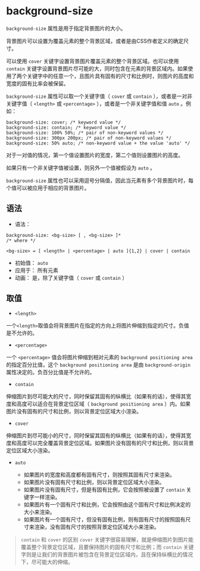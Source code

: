 # background-size

`background-size` 属性是用于指定背景图片的大小。

背景图片可以设置为覆盖元素的整个背景区域，或者是由CSS作者定义的确定尺寸。

可以使用 `cover` 关键字设置背景图片覆盖元素的整个背景区域。也可以使用 `contain` 关键字设置背景图片尽可能的大，同时包含在元素的背景区域内。如果使用了两个关键字中的任意一个，且图片具有固有的尺寸和比例时，则图片的高度和宽度的固有比率会被保留。

`background-size` 属性可以取一个关键字值（ `cover` 或 `contain` ），或者是一对非关键字值（ `<length>` 或 `<percentage>` ），或者是一个非关键字值和值 `auto` 。例如：

```
background-size: cover; /* keyword value */
background-size: contain; /* keyword value */
background-size: 100% 50%; /* pair of non-keyword values */
background-size: 300px 200px; /* pair of non-keyword values */
background-size: 50% auto; /* non-keyword value + the value 'auto' */
```

对于一对值的情况，第一个值设置图片的宽度，第二个值则设置图片的高度。

如果只有一个非关键字值被设置，则另外一个值被假设为 `auto` 。

`background-size` 属性也可以采用逗号分隔值，因此当元素有多个背景图片时，每个值可以被应用于相应的背景图片。

## 语法
- 语法：
```
background-size: <bg-size> [ , <bg-size> ]*
/* where */

<bg-size> = [ <length> | <percentage> | auto ]{1,2} | cover | contain
```
* 初始值： `auto`
* 应用于： 所有元素
* 动画： 是，除了关键字值（ `cover` 或 `contain` ）

## 取值
* `<length>`

一个`<length>`取值会将背景图片在指定的方向上将图片伸缩到指定的尺寸。负值是不允许的。

* `<percentage>`

一个 `<percentage>` 值会将图片伸缩到相对元素的 `background positioning area` 的指定百分比值，这个 `background positioning area` 是由 `background-origin` 属性决定的。负百分比值是不允许的。

* `contain`

伸缩图片到尽可能大的尺寸，同时保留其固有的纵横比（如果有的话），使得其宽度和高度可以适合在背景定位区域（ `background positioning area` ）内。如果图片没有固有的尺寸和比例，则以背景定位区域大小渲染。

* `cover`

伸缩图片到尽可能小的尺寸，同时保留其固有的纵横比（如果有的话），使得其宽度和高度可以完全覆盖背景定位区域。如果图片没有固有的尺寸和比例，则以背景定位区域大小渲染。

* `auto`

  - 如果图片的宽度和高度都有固有尺寸，则按照其固有尺寸来渲染。
  * 如果图片没有固有尺寸和比例，则以背景定位区域大小渲染。
  * 如果图片没有固有尺寸，但是有固有比例，它会按照被设置了 `contain` 关键字一样渲染。
  * 如果图片有一个固有尺寸和比例，它会按照由这个固有尺寸和比例决定的大小来渲染。
  * 如果图片有一个固有尺寸，但没有固有比例，则有固有尺寸的按照固有尺寸来渲染，没有固有尺寸的按照背景定位区域大小来渲染。

> `contain`  和 `cover` 的区别
> `cover` 关键字很容易理解，就是伸缩图片到图片能覆盖整个背景定位区域，且要保持图片的固有尺寸和比例；而 `contain` 关键字则是让我们的背景图片被包含在背景定位区域内，且在保持纵横比的情况下，尽可能大的伸缩。
